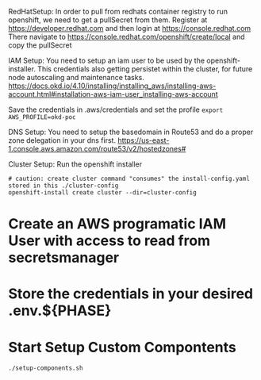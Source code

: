RedHatSetup:
In order to pull from redhats container registry to run openshift, we need to get a pullSecret from them.
Register at https://developer.redhat.com and then login at https://console.redhat.com
There navigate to https://console.redhat.com/openshift/create/local and copy the pullSecret

IAM Setup:
You need to setup an iam user to be used by the openshift-installer. This credentials also getting persistet within the cluster, for future node autoscaling and maintenance tasks.
https://docs.okd.io/4.10/installing/installing_aws/installing-aws-account.html#installation-aws-iam-user_installing-aws-account

Save the credentials in .aws/credentials and set the profile
```export AWS_PROFILE=okd-poc```

DNS Setup:
You need to setup the basedomain in Route53 and do a proper zone delegation in your dns first.
https://us-east-1.console.aws.amazon.com/route53/v2/hostedzones#


Cluster Setup:
Run the openshift installer
```
# caution: create cluster command "consumes" the install-config.yaml stored in this ./cluster-config
openshift-install create cluster --dir=cluster-config
```

# Create an AWS programatic IAM User with access to read from secretsmanager
# Store the credentials in your desired .env.${PHASE}

# Start Setup Custom Compontents
```./setup-components.sh```
